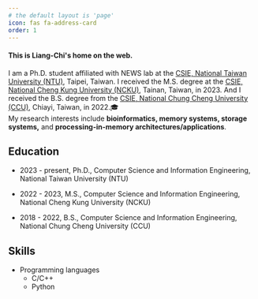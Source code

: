 ```yaml
---
# the default layout is 'page'
icon: fas fa-address-card
order: 1
---
```


#### This is Liang-Chi's home on the web.
I am a Ph.D. student affiliated with NEWS lab at the [CSIE, National Taiwan University (NTU)](https://www.csie.ntu.edu.tw//?locale=en), Taipei, Taiwan.
I received the M.S. degree at the [CSIE, National Cheng Kung University (NCKU)](https://www.csie.ncku.edu.tw/en/), Tainan, Taiwan, in 2023. And I received the B.S. degree from the [CSIE, National Chung Cheng University (CCU)](https://cs.ccu.edu.tw/?Lang=en), Chiayi, Taiwan, in 2022.🎓   
My research interests include **bioinformatics, memory systems, storage systems,** and **processing-in-memory architectures/applications**.

## Education
<!-- - ![Desktop View](/assets/img/CCU.png){: .left width="20" height="20"} -->
- 2023 - present, Ph.D., Computer Science and Information Engineering, National Taiwan University (NTU)
<!-- - ![Desktop View](/assets/img/CCU.png){: .left width="40" height="40"} -->
- 2022 - 2023, M.S., Computer Science and Information Engineering, National Cheng Kung University (NCKU)
<!-- - ![Desktop View](/assets/img/CCU.png){: .left width="40" height="40"} -->
- 2018 - 2022, B.S., Computer Science and Information Engineering, National Chung Cheng University (CCU)


## Skills
- Programming languages
    - C/C++
    - Python